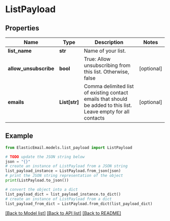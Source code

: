 # ListPayload


## Properties

Name | Type | Description | Notes
------------ | ------------- | ------------- | -------------
**list_name** | **str** | Name of your list. | 
**allow_unsubscribe** | **bool** | True: Allow unsubscribing from this list. Otherwise, false | [optional] 
**emails** | **List[str]** | Comma delimited list of existing contact emails that should be added to this list. Leave empty for all contacts | [optional] 

## Example

```python
from ElasticEmail.models.list_payload import ListPayload

# TODO update the JSON string below
json = "{}"
# create an instance of ListPayload from a JSON string
list_payload_instance = ListPayload.from_json(json)
# print the JSON string representation of the object
print(ListPayload.to_json())

# convert the object into a dict
list_payload_dict = list_payload_instance.to_dict()
# create an instance of ListPayload from a dict
list_payload_from_dict = ListPayload.from_dict(list_payload_dict)
```
[[Back to Model list]](../README.md#documentation-for-models) [[Back to API list]](../README.md#documentation-for-api-endpoints) [[Back to README]](../README.md)


